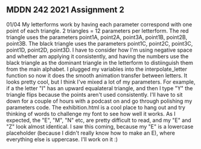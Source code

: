 ## MDDN 242 2021 Assignment 2

01/04	My letterforms work by having each parameter correspond with one point of each triangle. 2 triangles = 12 parameters per letterform. The red triangle uses the parameters point1A, point2A, point3A, point1B, point2B, point3B. The black triangle uses the parameters point1C, point2C, point3C, point1D, point2D, point3D.
I have to consider how I'm using negative space and whether am applying it consistently, and having the numbers use the black triangle as the dominant triangle in the letterform to distiinguish them from the main alphabet.
I plugged my variables into the interpolate_letter function so now it does the smooth animation transfer between letters. It looks pretty cool, but I think I've mixed a lot of my parameters. For example, if a the letter "I" has an upward equalateral triangle, and then I type "Y" the triangle flips because the points aren't used consistently. I'll have to sit down for a couple of hours with a podcast on and go through polishing my parameters code.
The exhibition.html is a cool place to hang out and try thinking of words to challenge my font to see how well it works. As I expected, the "E", "M", "N" etc, are pretty difficult to read, and my "E" and "Z" look almost identical. I saw this coming, because my "E" is a lowercase placeholder (because I didn't really know how to make an E), where everything else is uppercase. I'll work on it :)
